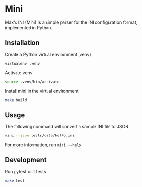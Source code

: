 # Mini

Max's INI (Mini) is a simple parser for the INI configuration format, implemented in Python.

## Installation

Create a Python virtual environment (venv)

```bash
virtualenv .venv
```

Activate venv

```bash
source .venv/bin/activate
```

Install mini in the virtual environment

```bash
make build
```

## Usage

The following command will convert a sample INI file to JSON

```bash
mini --json tests/data/hello.ini
```

For more information, run `mini --help`

## Development

Run pytest unit tests

```bash
make test
```
